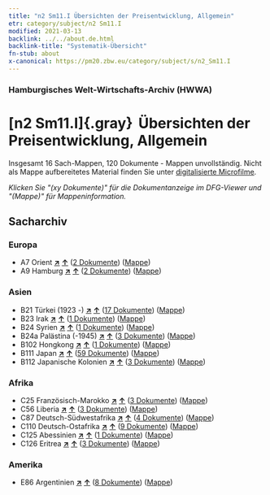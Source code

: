 ```yaml
---
title: "n2 Sm11.I Übersichten der Preisentwicklung, Allgemein"
etr: category/subject/n2 Sm11.I
modified: 2021-03-13
backlink: ../../about.de.html
backlink-title: "Systematik-Übersicht"
fn-stub: about
x-canonical: https://pm20.zbw.eu/category/subject/s/n2_Sm11.I
---
```


### Hamburgisches Welt-Wirtschafts-Archiv (HWWA)
# [n2 Sm11.I]{.gray}&#8201; Übersichten der Preisentwicklung, Allgemein&#160; 




Insgesamt 16 Sach-Mappen, 120 Dokumente - Mappen unvollständig.
Nicht als Mappe aufbereitetes Material finden Sie unter [digitalisierte Microfilme](/film/h1_sh.de.html).

_Klicken Sie "(xy Dokumente)" für die Dokumentanzeige im DFG-Viewer und "(Mappe)" für Mappeninformation._

## Sacharchiv




### Europa

- A7 Orient [**&nearr;**](../../../geo/i/140902/about.de.html "Orient (alle Mappen)") [**&uarr;**](../../../geo/about.de.html#A7 "Ländersystematik") (<a href="https://pm20.zbw.eu/dfgview/sh/140902,145002" title="über: Orient : Übersichten der Preisentwicklung, Allgemein" target="_blank">2 Dokumente</a>) ([Mappe](../../../../folder/sh/1409xx/140902/1450xx/145002/about.de.html))
- A9 Hamburg [**&nearr;**](../../../geo/i/140905/about.de.html "Hamburg (alle Mappen)") [**&uarr;**](../../../geo/about.de.html#A9 "Ländersystematik") (<a href="https://pm20.zbw.eu/dfgview/sh/140905,145002" title="über: Hamburg : Übersichten der Preisentwicklung, Allgemein" target="_blank">2 Dokumente</a>) ([Mappe](../../../../folder/sh/1409xx/140905/1450xx/145002/about.de.html))

### Asien

- B21 Türkei (1923 -) [**&nearr;**](../../../geo/i/141111/about.de.html "Türkei (1923 -) (alle Mappen)") [**&uarr;**](../../../geo/about.de.html#B21 "Ländersystematik") (<a href="https://pm20.zbw.eu/dfgview/sh/141111,145002" title="über: Türkei (1923 -) : Übersichten der Preisentwicklung, Allgemein" target="_blank">17 Dokumente</a>) ([Mappe](../../../../folder/sh/1411xx/141111/1450xx/145002/about.de.html))
- B23 Irak [**&nearr;**](../../../geo/i/141113/about.de.html "Irak (alle Mappen)") [**&uarr;**](../../../geo/about.de.html#B23 "Ländersystematik") (<a href="https://pm20.zbw.eu/dfgview/sh/141113,145002" title="über: Irak : Übersichten der Preisentwicklung, Allgemein" target="_blank">1 Dokumente</a>) ([Mappe](../../../../folder/sh/1411xx/141113/1450xx/145002/about.de.html))
- B24 Syrien [**&nearr;**](../../../geo/i/141114/about.de.html "Syrien (alle Mappen)") [**&uarr;**](../../../geo/about.de.html#B24 "Ländersystematik") (<a href="https://pm20.zbw.eu/dfgview/sh/141114,145002" title="über: Syrien : Übersichten der Preisentwicklung, Allgemein" target="_blank">1 Dokumente</a>) ([Mappe](../../../../folder/sh/1411xx/141114/1450xx/145002/about.de.html))
- B24a Palästina (-1945) [**&nearr;**](../../../geo/i/141115/about.de.html "Palästina (-1945) (alle Mappen)") [**&uarr;**](../../../geo/about.de.html#B24a "Ländersystematik") (<a href="https://pm20.zbw.eu/dfgview/sh/141115,145002" title="über: Palästina (-1945) : Übersichten der Preisentwicklung, Allgemein" target="_blank">3 Dokumente</a>) ([Mappe](../../../../folder/sh/1411xx/141115/1450xx/145002/about.de.html))
- B102 Hongkong [**&nearr;**](../../../geo/i/141268/about.de.html "Hongkong (alle Mappen)") [**&uarr;**](../../../geo/about.de.html#B102 "Ländersystematik") (<a href="https://pm20.zbw.eu/dfgview/sh/141268,145002" title="über: Hongkong : Übersichten der Preisentwicklung, Allgemein" target="_blank">1 Dokumente</a>) ([Mappe](../../../../folder/sh/1412xx/141268/1450xx/145002/about.de.html))
- B111 Japan [**&nearr;**](../../../geo/i/141272/about.de.html "Japan (alle Mappen)") [**&uarr;**](../../../geo/about.de.html#B111 "Ländersystematik") (<a href="https://pm20.zbw.eu/dfgview/sh/141272,145002" title="über: Japan : Übersichten der Preisentwicklung, Allgemein" target="_blank">59 Dokumente</a>) ([Mappe](../../../../folder/sh/1412xx/141272/1450xx/145002/about.de.html))
- B112 Japanische Kolonien [**&nearr;**](../../../geo/i/141273/about.de.html "Japanische Kolonien (alle Mappen)") [**&uarr;**](../../../geo/about.de.html#B112 "Ländersystematik") (<a href="https://pm20.zbw.eu/dfgview/sh/141273,145002" title="über: Japanische Kolonien : Übersichten der Preisentwicklung, Allgemein" target="_blank">3 Dokumente</a>) ([Mappe](../../../../folder/sh/1412xx/141273/1450xx/145002/about.de.html))

### Afrika

- C25 Französisch-Marokko [**&nearr;**](../../../geo/i/141358/about.de.html "Französisch-Marokko (alle Mappen)") [**&uarr;**](../../../geo/about.de.html#C25 "Ländersystematik") (<a href="https://pm20.zbw.eu/dfgview/sh/141358,145002" title="über: Französisch-Marokko : Übersichten der Preisentwicklung, Allgemein" target="_blank">3 Dokumente</a>) ([Mappe](../../../../folder/sh/1413xx/141358/1450xx/145002/about.de.html))
- C56 Liberia [**&nearr;**](../../../geo/i/141405/about.de.html "Liberia (alle Mappen)") [**&uarr;**](../../../geo/about.de.html#C56 "Ländersystematik") (<a href="https://pm20.zbw.eu/dfgview/sh/141405,145002" title="über: Liberia : Übersichten der Preisentwicklung, Allgemein" target="_blank">3 Dokumente</a>) ([Mappe](../../../../folder/sh/1414xx/141405/1450xx/145002/about.de.html))
- C87 Deutsch-Südwestafrika [**&nearr;**](../../../geo/i/141450/about.de.html "Deutsch-Südwestafrika (alle Mappen)") [**&uarr;**](../../../geo/about.de.html#C87 "Ländersystematik") (<a href="https://pm20.zbw.eu/dfgview/sh/141450,145002" title="über: Deutsch-Südwestafrika : Übersichten der Preisentwicklung, Allgemein" target="_blank">4 Dokumente</a>) ([Mappe](../../../../folder/sh/1414xx/141450/1450xx/145002/about.de.html))
- C110 Deutsch-Ostafrika [**&nearr;**](../../../geo/i/141471/about.de.html "Deutsch-Ostafrika (alle Mappen)") [**&uarr;**](../../../geo/about.de.html#C110 "Ländersystematik") (<a href="https://pm20.zbw.eu/dfgview/sh/141471,145002" title="über: Deutsch-Ostafrika : Übersichten der Preisentwicklung, Allgemein" target="_blank">9 Dokumente</a>) ([Mappe](../../../../folder/sh/1414xx/141471/1450xx/145002/about.de.html))
- C125 Abessinien [**&nearr;**](../../../geo/i/141482/about.de.html "Abessinien (alle Mappen)") [**&uarr;**](../../../geo/about.de.html#C125 "Ländersystematik") (<a href="https://pm20.zbw.eu/dfgview/sh/141482,145002" title="über: Abessinien : Übersichten der Preisentwicklung, Allgemein" target="_blank">1 Dokumente</a>) ([Mappe](../../../../folder/sh/1414xx/141482/1450xx/145002/about.de.html))
- C126 Eritrea [**&nearr;**](../../../geo/i/141483/about.de.html "Eritrea (alle Mappen)") [**&uarr;**](../../../geo/about.de.html#C126 "Ländersystematik") (<a href="https://pm20.zbw.eu/dfgview/sh/141483,145002" title="über: Eritrea : Übersichten der Preisentwicklung, Allgemein" target="_blank">3 Dokumente</a>) ([Mappe](../../../../folder/sh/1414xx/141483/1450xx/145002/about.de.html))

### Amerika

- E86 Argentinien [**&nearr;**](../../../geo/i/141692/about.de.html "Argentinien (alle Mappen)") [**&uarr;**](../../../geo/about.de.html#E86 "Ländersystematik") (<a href="https://pm20.zbw.eu/dfgview/sh/141692,145002" title="über: Argentinien : Übersichten der Preisentwicklung, Allgemein" target="_blank">8 Dokumente</a>) ([Mappe](../../../../folder/sh/1416xx/141692/1450xx/145002/about.de.html))


